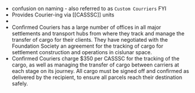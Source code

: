 - confusion on naming - also referred to as `Custom Courriers` FYI
- Provides Courier-ing via [[CASSSC]] units
-
- Confirmed Couriers has a large number of offices in all major settlements and transport hubs from where they track and manage the transfer of cargo for their clients. They have negotiated with the Foundation Society an agreement for the tracking of cargo for settlement construction and operations in cislunar space.
- Confirmed Couriers charge $350 per CASSSC for the tracking of the cargo, as well as managing the transfer of cargo between carriers at each stage on its journey. All cargo must be signed off and confirmed as delivered by the recipient, to ensure all parcels reach their destination safely.